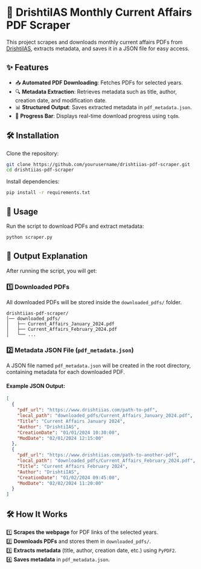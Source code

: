 # 📄 DrishtiIAS Monthly Current Affairs PDF Scraper  

This project scrapes and downloads monthly current affairs PDFs from [DrishtiIAS](https://www.drishtiias.com/hindi/free-downloads/monthly-current-affiars-downloads), extracts metadata, and saves it in a JSON file for easy access.  

## ✨ Features  
- 📥 **Automated PDF Downloading**: Fetches PDFs for selected years.  
- 🔍 **Metadata Extraction**: Retrieves metadata such as title, author, creation date, and modification date.  
- 📊 **Structured Output**: Saves extracted metadata in `pdf_metadata.json`.  
- 🚀 **Progress Bar**: Displays real-time download progress using `tqdm`.  

## 🛠 Installation  

Clone the repository:  
```bash
git clone https://github.com/yourusername/drishtiias-pdf-scraper.git
cd drishtiias-pdf-scraper
```

Install dependencies:  
```bash
pip install -r requirements.txt
```

## 🚀 Usage  

Run the script to download PDFs and extract metadata:  
```bash
python scraper.py
```

## 📂 Output Explanation  

After running the script, you will get:  

### 1️⃣ **Downloaded PDFs**  
All downloaded PDFs will be stored inside the `downloaded_pdfs/` folder.  

```
drishtiias-pdf-scraper/
│── downloaded_pdfs/
│   ├── Current_Affairs_January_2024.pdf
│   ├── Current_Affairs_February_2024.pdf
│   └── ...
```

### 2️⃣ **Metadata JSON File (`pdf_metadata.json`)**  
A JSON file named `pdf_metadata.json` will be created in the root directory, containing metadata for each downloaded PDF.  

#### Example JSON Output:  
```json
[
  {
    "pdf_url": "https://www.drishtiias.com/path-to-pdf",
    "local_path": "downloaded_pdfs/Current_Affairs_January_2024.pdf",
    "Title": "Current Affairs January 2024",
    "Author": "DrishtiIAS",
    "CreationDate": "01/01/2024 10:30:00",
    "ModDate": "02/01/2024 12:15:00"
  },
  {
    "pdf_url": "https://www.drishtiias.com/path-to-another-pdf",
    "local_path": "downloaded_pdfs/Current_Affairs_February_2024.pdf",
    "Title": "Current Affairs February 2024",
    "Author": "DrishtiIAS",
    "CreationDate": "01/02/2024 09:45:00",
    "ModDate": "02/02/2024 11:20:00"
  }
]
```

## 🛠 How It Works  

1️⃣ **Scrapes the webpage** for PDF links of the selected years.  
2️⃣ **Downloads PDFs** and stores them in `downloaded_pdfs/`.  
3️⃣ **Extracts metadata** (title, author, creation date, etc.) using `PyPDF2`.  
4️⃣ **Saves metadata** in `pdf_metadata.json`. 

